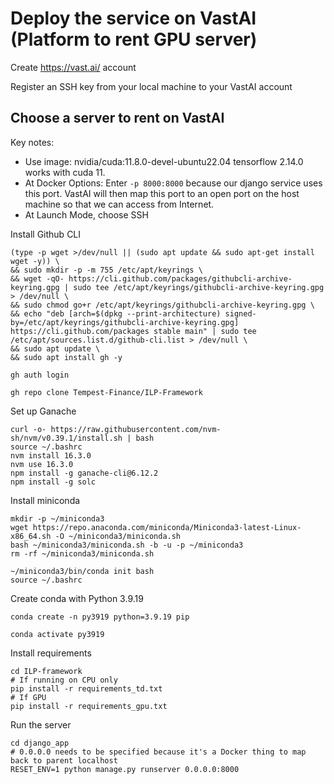 # Deploy the service on VastAI (Platform to rent GPU server)

Create https://vast.ai/ account

Register an SSH key from your local machine to your VastAI account

## Choose a server to rent on VastAI
Key notes:
- Use image: nvidia/cuda:11.8.0-devel-ubuntu22.04 tensorflow 2.14.0 works with cuda 11.
- At Docker Options: Enter `-p 8000:8000` because our django service uses this port. VastAI will then map this port to an open port on the host machine so that we can access from Internet.
- At Launch Mode, choose SSH


Install Github CLI
```
(type -p wget >/dev/null || (sudo apt update && sudo apt-get install wget -y)) \
&& sudo mkdir -p -m 755 /etc/apt/keyrings \
&& wget -qO- https://cli.github.com/packages/githubcli-archive-keyring.gpg | sudo tee /etc/apt/keyrings/githubcli-archive-keyring.gpg > /dev/null \
&& sudo chmod go+r /etc/apt/keyrings/githubcli-archive-keyring.gpg \
&& echo "deb [arch=$(dpkg --print-architecture) signed-by=/etc/apt/keyrings/githubcli-archive-keyring.gpg] https://cli.github.com/packages stable main" | sudo tee /etc/apt/sources.list.d/github-cli.list > /dev/null \
&& sudo apt update \
&& sudo apt install gh -y
```

```
gh auth login

gh repo clone Tempest-Finance/ILP-Framework
```

Set up Ganache
```
curl -o- https://raw.githubusercontent.com/nvm-sh/nvm/v0.39.1/install.sh | bash
source ~/.bashrc
nvm install 16.3.0
nvm use 16.3.0
npm install -g ganache-cli@6.12.2
npm install -g solc
```

Install miniconda
```
mkdir -p ~/miniconda3
wget https://repo.anaconda.com/miniconda/Miniconda3-latest-Linux-x86_64.sh -O ~/miniconda3/miniconda.sh
bash ~/miniconda3/miniconda.sh -b -u -p ~/miniconda3
rm -rf ~/miniconda3/miniconda.sh
```

```
~/miniconda3/bin/conda init bash
source ~/.bashrc
```

Create conda with Python 3.9.19
```
conda create -n py3919 python=3.9.19 pip

conda activate py3919
```

Install requirements
```
cd ILP-framework
# If running on CPU only
pip install -r requirements_td.txt
# If GPU
pip install -r requirements_gpu.txt
```

Run the server
```
cd django_app
# 0.0.0.0 needs to be specified because it's a Docker thing to map back to parent localhost
RESET_ENV=1 python manage.py runserver 0.0.0.0:8000
```

